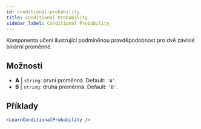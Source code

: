 ```yaml
---
id: conditional-probability
title: Conditional Probability
sidebar_label: Conditional Probability
---
```


Komponenta učení ilustrující podmíněnou pravděpodobnost pro dvě závislé binární proměnné.

## Možnosti

* __A__ | `string`: první proměnná. Default: `'A'`.
* __B__ | `string`: druhá proměnná. Default: `'B'`.


## Příklady

```jsx live
<LearnConditionalProbability />
```

